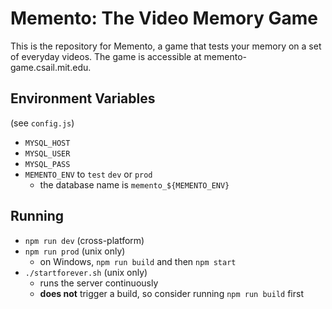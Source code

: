 # Memento: The Video Memory Game

This is the repository for Memento, a game that tests your memory on a set of everyday videos. The game is accessible at memento-game.csail.mit.edu.

## Environment Variables
(see `config.js`)
- `MYSQL_HOST`
- `MYSQL_USER`
- `MYSQL_PASS`
- `MEMENTO_ENV` to `test` `dev` or `prod`
    - the database name is ``memento_${MEMENTO_ENV}``

## Running
- `npm run dev` (cross-platform)
- `npm run prod` (unix only)
    - on Windows, `npm run build` and then `npm start`
- `./startforever.sh` (unix only)
    - runs the server continuously
    - **does not** trigger a build, so consider running `npm run build` first
